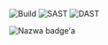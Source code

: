 ![Build](https://github.com/DarkoGNU/family-cash-card/actions/workflows/gradle.yml/badge.svg)
![SAST](https://github.com/DarkoGNU/family-cash-card/actions/workflows/codeql.yml/badge.svg)
![DAST](https://github.com/DarkoGNU/family-cash-card/actions/workflows/stackhawk.yml/badge.svg)

![**Nazwa badge'a**](https://github.com/DarkoGNU/family-cash-card/actions/workflows/**nazwa_pliku.yml**/badge.svg)
